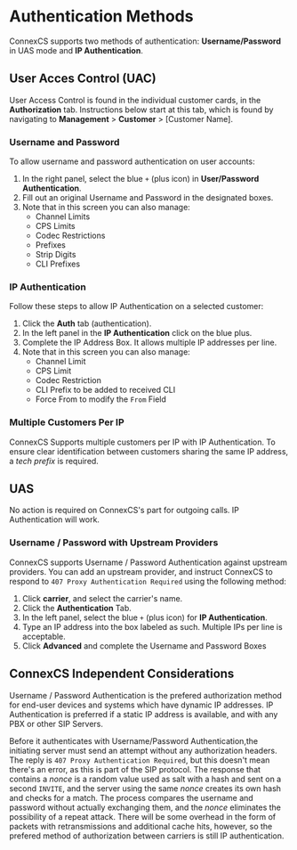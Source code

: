 # Authentication Methods

ConnexCS supports two methods of authentication: **Username/Password** in UAS mode and **IP Authentication**.

## User Acces Control (UAC)
User Access Control is found in the individual customer cards, in the **Authorization** tab. Instructions below start at this tab, which is found by navigating to **Management** > **Customer** > [Customer Name]. 

### Username and Password
To allow username and password authentication on user accounts:

1. In the right panel, select the blue `+` (plus icon) in **User/Password Authentication**.
2. Fill out an original Username and Password in the designated boxes.
3. Note that in this screen you can also manage:
    * Channel Limits
    * CPS Limits
    * Codec Restrictions
    * Prefixes
    * Strip Digits
    * CLI Prefixes

### IP Authentication
Follow these steps to allow IP Authentication on a selected customer:

1. Click the **Auth** tab (authentication).
2. In the left panel in the **IP Authentication** click on the blue plus.
3. Complete the IP Address Box. It allows multiple IP addresses per line.
4. Note that in this screen you can also manage: 
    * Channel Limit
    * CPS Limit
    * Codec Restriction
    * CLI Prefix to be added to received CLI
    * Force From to modify the `From` Field

### Multiple Customers Per IP
ConnexCS Supports multiple customers per IP with IP Authentication. To ensure clear identification between customers sharing the same IP address, a _tech prefix_ is required.

## UAS

No action is required on ConnexCS's part for outgoing calls. IP Authentication will work.

### Username / Password with Upstream Providers
ConnexCS supports Username / Password Authentication against upstream providers. You can add an upstream provider, and instruct ConnexCS to respond to `407 Proxy Authentication Required` using the following method:

1. Click **carrier**, and select the carrier's name.
2. Click the **Authentication** Tab.
3. In the left panel, select the blue `+` (plus icon) for **IP Authentication**.
4. Type an IP address into the box labeled as such.  Multiple IPs per line is acceptable.
5. Click **Advanced** and complete the Username and Password Boxes

## ConnexCS Independent Considerations

Username / Password Authentication is the prefered authorization method for end-user devices and systems which have dynamic IP addresses. IP Authentication is preferred if a static IP address is available, and with any PBX or other SIP Servers.

Before it authenticates with Username/Password Authentication,the initiating server must send an attempt without any authorization headers. The reply is `407 Proxy Authentication Required`, but this doesn't mean there's an error, as this is part of the SIP protocol. The response that contains a _nonce_ is a random value used as salt with a hash and sent on a second `INVITE`, and the server using the same _nonce_ creates its own hash and checks for a match. The process compares the username and password without actually exchanging them, and the _nonce_ eliminates the possibility of a repeat attack. There will be some overhead in the form of packets with retransmissions and additional cache hits, however, so the prefered method of authorization between carriers is still IP authentication.
